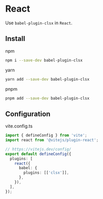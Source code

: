 # React

Use `babel-plugin-clsx` in `React`.

## Install

npm

```bash
npm i --save-dev babel-plugin-clsx
```

yarn

```bash
yarn add --save-dev babel-plugin-clsx
```

pnpm

```bash
pnpm add --save-dev babel-plugin-clsx
```

## Configuration

vite.config.ts

```ts
import { defineConfig } from 'vite';
import react from '@vitejs/plugin-react';

// https://vitejs.dev/config/
export default defineConfig({
  plugins: [
    react({
      babel: {
        plugins: [['clsx']],
      },
    }),
  ],
});
```
